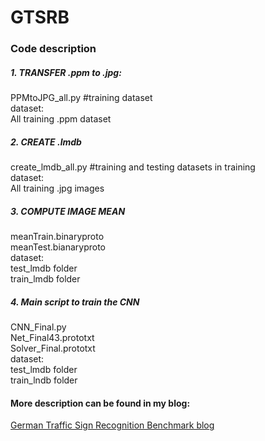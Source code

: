 # GTSRB

### Code description
##### 1. TRANSFER .ppm to .jpg: 
PPMtoJPG_all.py #training dataset    
dataset:      
All training .ppm dataset      

##### 2. CREATE .lmdb 
create_lmdb_all.py #training and testing datasets in training        
dataset:          
All training .jpg images 

##### 3. COMPUTE IMAGE MEAN 
meanTrain.binaryproto        
meanTest.bianaryproto       
dataset:        
test_lmdb folder         
train_lmdb folder 

##### 4. Main script to train the CNN 
CNN_Final.py        
Net_Final43.prototxt         
Solver_Final.prototxt        
dataset:       
test_lmdb folder        
train_lndb folder 

#### More description can be found in my blog:
[German Traffic Sign Recognition Benchmark blog](https://san-wang.github.io/blog/GTSRB/)

